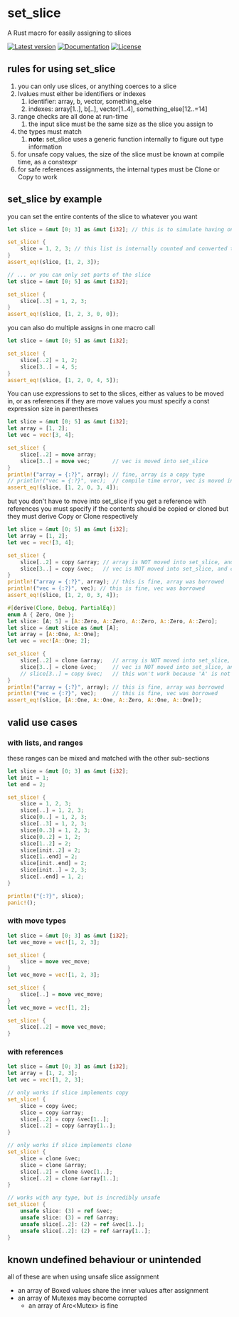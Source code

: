 # set_slice

A Rust macro for easily assigning to slices

[![Latest version](https://img.shields.io/crates/v/set_slice.svg)](https://crates.io/crates/set_slice)
[![Documentation](https://docs.rs/set_slice/badge.svg)](https://docs.rs/set_slice)
[![License](https://img.shields.io/crates/l/set_slice.svg)](https://github.com/KrishnaSannasi/published_crates/blob/master/set_slice/LICENSE.md)

## rules for using set_slice

1. you can only use slices, or anything coerces to a slice
2. lvalues must either be identifiers or indexes
    1. identifier: array, b, vector, something_else
    2. indexes: array[1..], b[..], vector[1..4], something_else[12..=14]
3. range checks are all done at run-time
    1. the input slice must be the same size as the slice you assign to
4. the types must match
    1. **note:** set_slice uses a generic function internally to figure out type information
5. for unsafe copy values, the size of the slice must be known at compile time, as a constexpr
6. for safe references assignments, the internal types must be Clone or Copy to work

## set_slice by example

you can set the entire contents of the slice to whatever you want
```rust
let slice = &mut [0; 3] as &mut [i32]; // this is to simulate having only a slice without knowning its size

set_slice! {
    slice = 1, 2, 3; // this list is internally counted and converted to an array at compile-time
}
assert_eq!(slice, [1, 2, 3]);

// ... or you can only set parts of the slice 
let slice = &mut [0; 5] as &mut [i32];

set_slice! {
    slice[..3] = 1, 2, 3;
}
assert_eq!(slice, [1, 2, 3, 0, 0]);
```

you can also do multiple assigns in one macro call
```rust
let slice = &mut [0; 5] as &mut [i32];

set_slice! {
    slice[..2] = 1, 2;
    slice[3..] = 4, 5;
}
assert_eq!(slice, [1, 2, 0, 4, 5]);
```

You can use expressions to set to the slices, either as values to be moved in, or as references
if they are move values you must specify a const expression size in parentheses
```rust
let slice = &mut [0; 5] as &mut [i32];
let array = [1, 2];
let vec = vec![3, 4];

set_slice! {
    slice[..2] = move array;
    slice[3..] = move vec;       // vec is moved into set_slice
}
println!("array = {:?}", array); // fine, array is a copy type
// println!("vec = {:?}", vec);  // compile time error, vec is moved into the set_slice and dropped
assert_eq!(slice, [1, 2, 0, 3, 4]);
```

but you don't have to move into set_slice if you get a reference
with references you must specify if the contents should be copied or cloned
but they must derive Copy or Clone respectively
```rust
let slice = &mut [0; 5] as &mut [i32];
let array = [1, 2];
let vec = vec![3, 4];

set_slice! {
    slice[..2] = copy &array; // array is NOT moved into set_slice, and contents are copied
    slice[3..] = copy &vec;   // vec is NOT moved into set_slice, and contents are copied
}
println!("array = {:?}", array); // this is fine, array was borrowed
println!("vec = {:?}", vec); // this is fine, vec was borrowed
assert_eq!(slice, [1, 2, 0, 3, 4]);
```

```rust
#[derive(Clone, Debug, PartialEq)]
enum A { Zero, One };
let slice: [A; 5] = [A::Zero, A::Zero, A::Zero, A::Zero, A::Zero];
let slice = &mut slice as &mut [A];
let array = [A::One, A::One];
let vec = vec![A::One; 2];

set_slice! {
    slice[..2] = clone &array;   // array is NOT moved into set_slice, and contents are cloned
    slice[3..] = clone &vec;     // vec is NOT moved into set_slice, and contents are cloned
    // slice[3..] = copy &vec;   // this won't work because 'A' is not a copy type
}
println!("array = {:?}", array); // this is fine, array was borrowed
println!("vec = {:?}", vec);     // this is fine, vec was borrowed
assert_eq!(slice, [A::One, A::One, A::Zero, A::One, A::One]);
```

## valid use cases

### with lists, and ranges
these ranges can be mixed and matched with the other sub-sections
```rust
let slice = &mut [0; 3] as &mut [i32];
let init = 1;
let end = 2;

set_slice! {
    slice = 1, 2, 3;
    slice[..] = 1, 2, 3;
    slice[0..] = 1, 2, 3;
    slice[..3] = 1, 2, 3;
    slice[0..3] = 1, 2, 3;
    slice[0..2] = 1, 2;
    slice[1..2] = 2;
    slice[init..2] = 2;
    slice[1..end] = 2;
    slice[init..end] = 2;
    slice[init..] = 2, 3;
    slice[..end] = 1, 2;
}

println!("{:?}", slice);
panic!();
```

### with move types
```rust
let slice = &mut [0; 3] as &mut [i32];
let vec_move = vec![1, 2, 3];

set_slice! {
    slice = move vec_move;
}
let vec_move = vec![1, 2, 3];

set_slice! {
    slice[..] = move vec_move;
}
let vec_move = vec![1, 2];

set_slice! {
    slice[..2] = move vec_move;
}
```

### with references
```rust
let slice = &mut [0; 3] as &mut [i32];
let array = [1, 2, 3];
let vec = vec![1, 2, 3];

// only works if slice implements copy
set_slice! {
    slice = copy &vec;
    slice = copy &array;
    slice[..2] = copy &vec[1..];
    slice[..2] = copy &array[1..];
}

// only works if slice implements clone
set_slice! {
    slice = clone &vec;
    slice = clone &array;
    slice[..2] = clone &vec[1..];
    slice[..2] = clone &array[1..];
}

// works with any type, but is incredibly unsafe
set_slice! {
    unsafe slice: (3) = ref &vec;
    unsafe slice: (3) = ref &array;
    unsafe slice[..2]: (2) = ref &vec[1..];
    unsafe slice[..2]: (2) = ref &array[1..];
}
```

## known undefined behaviour or unintended

all of these are when using unsafe slice assignment

* an array of Boxed values share the inner values after assignment
* an array of Mutexes may become corrupted
    * an array of Arc<Mutex<T>> is fine

